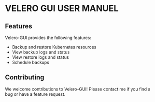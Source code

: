 
# VELERO GUI USER MANUEL

## Features
Velero-GUI provides the following features:

* Backup and restore Kubernetes resources
* View backup logs and status
* View restore logs and status
* Schedule backups


































## Contributing
We welcome contributions to Velero-GUI! Please contact me if you find a bug or have a feature request.
